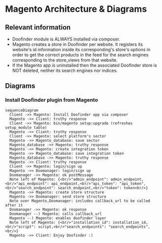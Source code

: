 # Magento Architecture & Diagrams


## Relevant information

* Doofinder module is ALWAYS installed via composer. 
* Magento creates a store in Doofinder per website. It registers its website's id information inside its corresponding's store's options in order to get the correct products in the feed for the search engines corresponding to the store_views from that website.
* If the Magento app is uninstalled then the associated Doofinder store is NOT deleted, neither its search engines nor indices.

## Diagrams

### Install Doofinder plugin from Magento

```mermaid
sequenceDiagram
  Client ->> Magento: Install Doofinder app via composer
  Magento ->> Client: truthy response
  Client ->> Magento: bin/magento setup:upgrade (refreshes setup_module table)
  Magento ->> Client: truthy response
  Client ->> Magento: select platform's sector
  Magento ->> Magento_database: save sector
  Magento_database ->> Magento: truthy response
  Magento ->> Magento: create integration token
  Magento ->> Magento_database: save integration token
  Magento_database ->> Magento: truthy response
  Magento ->> Client: truthy response
  Client ->> Magento: login/sign up
  Magento ->> Doomanager: login/sign up
  Doomanager ->> Magento: ok postMessage
  Note left of Magento: {<br/>"admin_endpoint": admin_endpoint,<br/>"api_endpoint": api_endpoint,<br/>"api_token": "api_token",<br/>"search_endpoint": search_endpoint,<br/>"token": token<br/>}
  Magento ->> Magento: create store structure
  Magento ->> Doomanager: send store structure
  Note over Magento,Doomanager: includes callback_url to be called after it
  Doomanager ->> Magento: ok response
  Doomanager --) Magento: calls callback_url
  Magento --) Magento: enables doofinder layer
  Note left of Magento: {<br/>"installation_id": installation_id,<br/>"script": script,<br/>"search_endpoints": "search_endpoints",<br/>}
  Magento ->> Client: Enjoy Doofinder :)
```